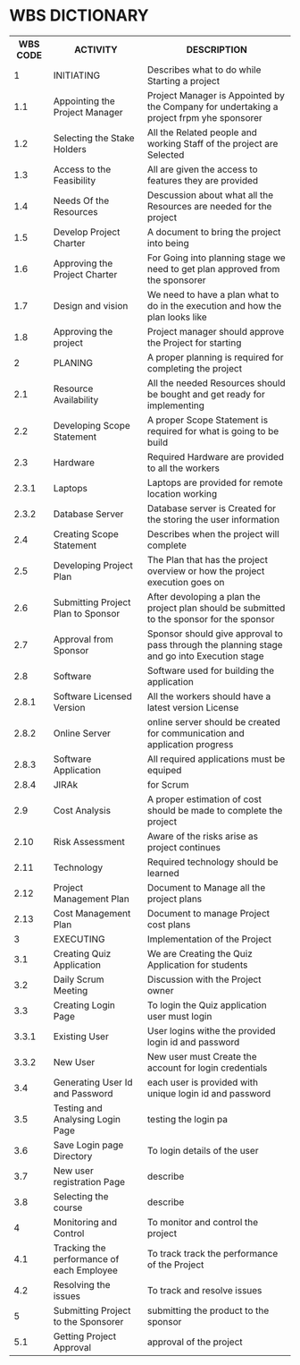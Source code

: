 # **WBS DICTIONARY**
<table>

<tr><th> WBS CODE </th><th> ACTIVITY </th><th> DESCRIPTION </th></tr>
        
<tr><td> 1 </th><td> INITIATING </th><td> Describes what to do while Starting a project </td></tr>   
<tr><td> 1.1 </th><td> Appointing the Project Manager </th><td> Project Manager is Appointed by the Company for undertaking a project frpm yhe sponsorer </td></tr> 
<tr><td> 1.2 </th><td>Selecting the Stake Holders  </th><td> All the Related people and working Staff of the project are Selected</td></tr> 
<tr><td> 1.3 </th><td> Access to the Feasibility </th><td> All are given the access to features they are provided </td></tr> 
<tr><td> 1.4 </th><td> Needs Of the Resources </th><td> Descussion about what all the Resources are needed for the project </td></tr> 
<tr><td> 1.5 </th><td> Develop Project Charter </th><td> A document to bring the project into being</td></tr> 
<tr><td> 1.6 </th><td> Approving the Project Charter </th><td> For Going into planning stage we need to get plan approved from the sponsorer </td></tr> 
<tr><td> 1.7 </th><td> Design and vision </th><td> We need to have a plan what to do in the execution and how the plan looks like </td></tr> 
<tr><td> 1.8 </th><td> Approving the project </th><td> Project manager should approve the Project for starting </td></tr> 
<tr><td> 2 </th><td>   PLANING </th><td> A proper planning is required for completing the project </td></tr> 
<tr><td> 2.1 </th><td> Resource Availability </th><td> All the needed Resources should be bought and get ready for implementing </td></tr> 
<tr><td> 2.2 </th><td> Developing Scope Statement </th><td> A proper Scope Statement is required for what is going to be build </td></tr> 
<tr><td> 2.3 </th><td> Hardware </th><td> Required Hardware are provided to all the workers </td></tr> 
<tr><td> 2.3.1 </th><td> Laptops </th><td> Laptops are provided for remote location working </td></tr> 
<tr><td> 2.3.2 </th><td> Database Server  </th><td> Database server is Created for the storing the user information</td></tr> 
<tr><td> 2.4 </th><td> Creating Scope Statement </th><td> Describes when the project will complete </td></tr> 
<tr><td> 2.5 </th><td> Developing Project Plan </th><td> The Plan that has the project overview or how the project execution goes on </td></tr> 
<tr><td> 2.6 </th><td> Submitting Project Plan to Sponsor</th><td> After devoloping a plan the project plan should be submitted to the sponsor for the sponsor</td></tr> 
<tr><td> 2.7 </th><td> Approval from Sponsor </th><td> Sponsor should give approval to pass through the planning stage and go into Execution stage  </td></tr>
<tr><td> 2.8 </th><td> Software </th><td>  Software used for building the application </td></tr>
<tr><td> 2.8.1 </th><td> Software Licensed Version </th><td> All the workers should have a latest version License </td></tr>
<tr><td> 2.8.2 </th><td> Online Server </th><td> online server should be created for communication and application progress </td></tr>
<tr><td> 2.8.3 </th><td> Software Application </th><td> All required applications must be equiped</td></tr>
<tr><td> 2.8.4 </th><td>JIRAk </th><td> for Scrum </td></tr>
<tr><td> 2.9 </th><td> Cost Analysis  </th><td> A proper estimation of cost should be made to complete the project </td></tr>
<tr><td> 2.10</th><td> Risk Assessment </th><td> Aware of the risks arise as project continues </td></tr>
<tr><td> 2.11 </th><td> Technology </th><td> Required technology should be learned </td></tr>
<tr><td> 2.12 </th><td> Project Management Plan </th><td> Document to Manage all the project plans </td></tr>
<tr><td> 2.13 </th><td> Cost Management Plan </th><td> Document to manage Project cost plans </td></tr>
<tr><td> 3 </th><td> EXECUTING </th><td> Implementation of the Project </td></tr>
<tr><td> 3.1 </th><td> Creating Quiz Application </th><td> We are Creating the Quiz Application for students </td></tr>
<tr><td> 3.2 </th><td> Daily Scrum Meeting  </th><td> Discussion with the Project owner</td></tr>
<tr><td> 3.3 </th><td> Creating Login Page  </th><td> To login the Quiz application user must  login</td></tr>
<tr><td> 3.3.1 </th><td> Existing User </th><td> User logins withe the provided login id and password </td></tr>
<tr><td> 3.3.2 </th><td> New User </th><td> New user must Create the account for login credentials </td></tr>
<tr><td> 3.4 </th><td> Generating User Id and Password   </th><td> each user is provided with unique login id and password</td></tr>
<tr><td> 3.5 </th><td> Testing and Analysing Login Page  </th><td>testing the login pa  </td></tr>
<tr><td> 3.6 </th><td>Save Login page Directory</th><td>To login details of the user </td></tr>
<tr><td> 3.7 </th><td>New user registration Page </th><td> describe </td></tr>
<tr><td> 3.8 </th><td>Selecting the course </th><td> describe </td></tr>
<tr><td> 4 </th><td> Monitoring and Control  </th><td> To monitor and control the project </td></tr>
<tr><td> 4.1 </th><td>  Tracking the performance of each Employee </th><td> To track track the performance of the Project </td></tr>
<tr><td> 4.2 </th><td> Resolving the issues </th><td> To track and resolve issues </td></tr>
<tr><td> 5 </th><td>Submitting Project to the Sponsorer  </th><td>submitting the product to the sponsor </td></tr>
<tr><td> 5.1 </th><td> Getting Project Approval </th><td> approval of the project </td></tr>





</table>

